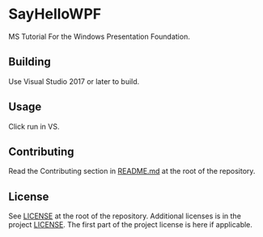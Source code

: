 # SayHelloWPF

MS Tutorial For the Windows Presentation Foundation.

## Building

Use Visual Studio 2017 or later to build.

## Usage

Click run in VS.

## Contributing

Read the Contributing section in [README.md](../../../README.md) at the root of the repository.

## License

See [LICENSE](../../../LICENSE) at the root of the repository. Additional licenses is in the project [LICENSE](./LICENSE).
The first part of the project license is here if applicable.
